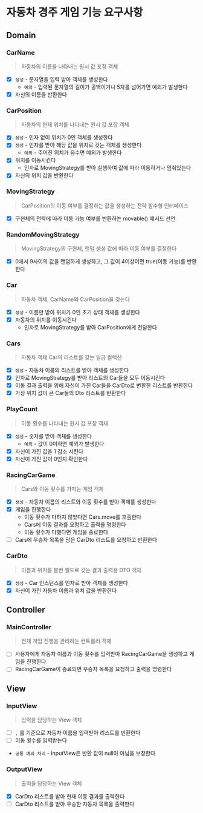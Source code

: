# 자동차 경주 게임 기능 요구사항

## Domain
### CarName
> 자동차의 이름을 나타내는 원시 값 포장 객체
- [x] `생성` - 문자열을 입력 받아 객체를 생성한다 
  - `예외` - 입력된 문자열의 길이가 공백이거나 5자를 넘어가면 예외가 발생한다
- [x] 자신의 이름을 반환한다

### CarPosition
> 자동차의 현재 위치를 나타내는 원시 값 포장 객체
- [x] `생성` - 인자 없이 위치가 0인 객체를 생성한다
- [x] `생성` - 인자를 받아 해당 값을 위치로 갖는 객체를 생성한다
  - `예외` - 주어진 위치가 음수면 예외가 발생한다
- [x] 위치를 이동시킨다
  - 인자로 MovingStrategy를 받아 실행하여 값에 따라 이동하거나 멈춰있는다
- [x] 자신의 위치 값을 반환한다

### MovingStrategy
> CarPosition의 이동 여부를 결정하는 값을 생성하는 전략 함수형 인터페이스
- [x] 구현체의 전략에 따라 이동 가능 여부를 반환하는 movable() 메서드 선언

### RandomMovingStrategy
> MovingStrategy의 구현체, 랜덤 생성 값에 따라 이동 여부를 결정한다
- [x] 0에서 9사이의 값을 랜덤하게 생성하고, 그 값이 4이상이면 true(이동 가능)를 반환한다

### Car
> 자동차 객체, CarName와 CarPosition을 갖는다
- [x] `생성` - 이름만 받아 위치가 0인 초기 상태 객체를 생성한다
- [x] 자동차의 위치를 이동시킨다
  - 인자로 MovingStrategy를 받아 CarPosition에게 전달한다

### Cars
> 자동차 객체 Car의 리스트를 갖는 일급 컬렉션
- [x] `생성` - 자동차 이름의 리스트를 받아 객체를 생성한다
- [x] 인자로 MovingStrategy를 받아 리스트의 Car들을 모두 이동시킨다
- [x] 이동 결과 출력을 위해 자신이 가진 Car들을 CarDto로 변환한 리스트를 반환한다
- [x] 가장 위치 값이 큰 Car들의 Dto 리스트를 반환한다

### PlayCount
> 이동 횟수를 나타내는 원시 값 포장 객체
- [x] `생성` - 숫자를 받아 객체를 생성한다
  - `예외` - 값이 0이하면 예외가 발생한다
- [x] 자신이 가진 값을 1 감소 시킨다
- [x] 자신이 가진 값이 0인지 확인한다

### RacingCarGame
> Cars와 이동 횟수를 가지는 게임 객체
- [x] `생성` - 자동차 이름의 리스트와 이동 횟수를 받아 객체를 생성한다
- [x] 게임을 진행한다
  - 이동 횟수가 다하지 않았다면 Cars.move를 호출한다
  - Cars에 이동 결과를 요청하고 출력을 명령한다
  - 이동 횟수가 다했다면 게임을 종료한다
- [ ] Cars에 우승자 목록을 담은 CarDto 리스트를 요청하고 반환한다

### CarDto
> 이름과 위치를 불변 필드로 갖는 결과 출력용 DTO 객체
- [x] `생성` - Car 인스턴스를 인자로 받아 객체를 생성한다
- [x] 자신이 가진 자동차 이름과 위치 값을 반환한다

## Controller
### MainController
> 전체 게임 진행을 관리하는 컨트롤러 객체
- [ ] 사용자에게 자동차 이름과 이동 횟수를 입력받아 RacingCarGame을 생성하고 게임을 진행한다
- [ ] RacingCarGame이 종료되면 우승자 목록을 요청하고 출력을 명령한다

## View
### InputView
> 입력을 담당하는 View 객체
- [ ] `,` 를 기준으로 자동차 이름을 입력받아 리스트를 반환한다
- [ ] 이동 횟수를 입력받는다
- `공통 예외 처리` - InputView은 반환 값이 null이 아님을 보장한다

### OutputView
> 출력을 담당하는 View 객체
- [x] CarDto 리스트를 받아 현재 이동 결과를 출력한다
- [ ] CarDto 리스트를 받아 우승한 자동차 목록을 출력한다
